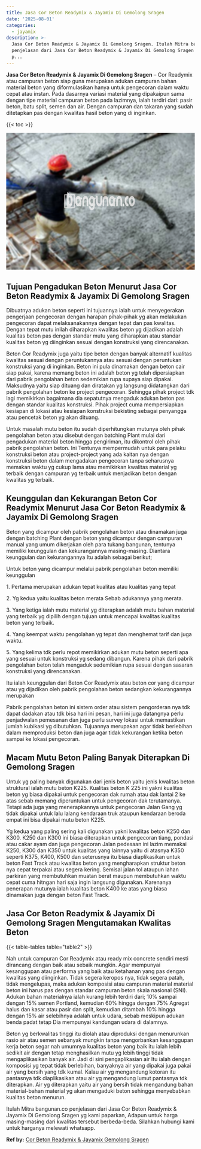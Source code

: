 ```yaml
---
title: Jasa Cor Beton Readymix & Jayamix Di Gemolong Sragen
date: '2025-08-01'
categories:
  - jayamix
description: >-
  Jasa Cor Beton Readymix & Jayamix Di Gemolong Sragen. Itulah Mitra bangunan.co
  penjelasan dari Jasa Cor Beton Readymix & Jayamix Di Gemolong Sragen yg kami
  p...
---
```


**Jasa Cor Beton Readymix & Jayamix Di Gemolong Sragen** – Cor Readymix atau campuran beton siap guna merupakan adukan campuran bahan material beton yang diformulasikan hanya untuk pengecoran dalam waktu cepat atau instan. Pada dasarnya variasi material yang dipakaipun sama dengan tipe material campuran beton pada lazimnya, ialah terdiri dari: pasir beton, batu split, semen dan air. Dengan campuran dan takaran yang sudah ditetapkan pas dengan kwalitas hasil beton yang di inginkan.

{{< toc >}}

![Jasa Cor Beton Readymix & Jayamix Di Gemolong Sragen](/images/jasa-cor-readymix-49.png)

## Tujuan Pengadukan Beton Menurut Jasa Cor Beton Readymix & Jayamix Di Gemolong Sragen

Dibuatnya adukan beton seperti ini tujuannya ialah untuk menyegerakan pengerjaan pengecoran dengan harapan pihak-pihak yg akan melakukan pengecoran dapat melaksanakannya dengan tepat dan pas kwalitas. Dengan tepat mutu inilah diharapkan kwalitas beton yg dijadikan adalah kualitas beton pas dengan standar mutu yang diharapkan atau standar kualitas beton yg diinginkan sesuai dengan konstruksi yang direncanakan.

Beton Cor Readymix juga yaitu tipe beton dengan banyak alternatif kualitas kwalitas sesuai dengan peruntukannya atau sesuai dengan peruntukan konstruksi yang di inginkan. Beton ini pula dinamakan dengan beton cair siap pakai, karena memang beton ini adalah beton yg telah dipersiapkan dari pabrik pengolahan beton sedemikian rupa supaya siap dipakai. Maksudnya yaitu siap dituang dan diratakan yg langsung didatangkan dari pabrik pengolahan beton ke project pengecoran. Sehingga pihak project tdk lagi memikirkan bagaimana dia sepatutnya mengaduk adukan beton pas dengan standar kualitas konstruksi. Pihak project cuma mempersiapkan kesiapan di lokasi atau kesiapan konstruksi bekisting sebagai penyangga atau pencetak beton yg akan dituang.

Untuk masalah mutu beton itu sudah diperhitungkan mutunya oleh pihak pengolahan beton atau disebut dengan batching Plant mulai dari pengadukan material beton hingga pengiriman, itu dikontrol oleh pihak pabrik pengolahan beton. Ini Tentunya mempermudah untuk para pelaku konstruksi beton atau project-project yang ada kaitan nya dengan konstruksi beton dalam mengadakan pengecoran tanpa seharusnya memakan waktu yg cukup lama atau memikirkan kwalitas material yg terbaik dengan campuran yg terbaik untuk menjadikan beton dengan kwalitas yg terbaik.

## Keunggulan dan Kekurangan Beton Cor Readymix Menurut Jasa Cor Beton Readymix & Jayamix Di Gemolong Sragen

Beton yang dicampur oleh pabrik pengolahan beton atau dinamakan juga dengan batching Plant dengan beton yang dicampur dengan campuran manual yang umum dikerjakan oleh para tukang bangunan, tentunya memiliki keunggulan dan kekurangannya masing-masing. Diantara keunggulan dan kekurangannya Itu adalah sebagai berikut;

Untuk beton yang dicampur melalui pabrik pengolahan beton memiliki keunggulan

1\. Pertama merupakan adukan tepat kualitas atau kualitas yang tepat

2\. Yg kedua yaitu kualitas beton merata Sebab adukannya yang merata.

3\. Yang ketiga ialah mutu material yg diterapkan adalah mutu bahan material yang terbaik yg dipilih dengan tujuan untuk mencapai kwalitas kualitas beton yang terbaik.

4\. Yang keempat waktu pengolahan yg tepat dan menghemat tarif dan juga waktu.

5\. Yang kelima tdk perlu repot memikirkan adukan mutu beton seperti apa yang sesuai untuk konstruksi yg sedang dibangun. Karena pihak dari pabrik pengolahan beton telah mengaduk sedemikian rupa sesuai dengan sasaran konstruksi yang direncanakan.

Itu ialah keunggulan dari Beton Cor Readymix atau beton cor yang dicampur atau yg dijadikan oleh pabrik pengolahan beton sedangkan kekurangannya merupakan

Pabrik pengolahan beton ini sistem order atau sistem pengorderan nya tdk dapat dadakan atau tdk bisa hari ini pesan, hari ini juga datangnya perlu penjadwalan pemesanan dan juga perlu survey lokasi untuk memastikan jumlah kubikasi yg dibutuhkan. Tujuannya merupakan agar tidak berlebihan dalam memproduksi beton dan juga agar tidak kekurangan ketika beton sampai ke lokasi pengecoran.

## Macam Mutu Beton Paling Banyak Diterapkan Di Gemolong Sragen

Untuk yg paling banyak digunakan dari jenis beton yaitu jenis kwalitas beton struktural ialah mutu beton K225. Kualitas beton K 225 ini yakni kualitas beton yg biasa dipakai untuk pengecoran dak rumah atau dak lantai 2 ke atas sebab memang diperuntukan untuk pengecoran dak terutamanya. Tetapi ada juga yang menerapkannya untuk pengecoran Jalan Gang yg tidak dipakai untuk lalu lalang kendaraan truk ataupun kendaraan beroda empat ini bisa dipakai mutu beton K225.

Yg kedua yang paling sering kali digunakan yakni kwalitas beton K250 dan K300. K250 dan K300 ini biasa diterapkan untuk pengecoran tiang, pondasi atau cakar ayam dan juga pengecoran Jalan pedesaan ini lazim memakai K250, K300 dan K350 untuk kualitas yang lainnya yaitu di atasnya K350 seperti K375, K400, K500 dan seterusnya itu biasa diaplikasikan untuk beton Fast Track atau kwalitas beton yang mengharapkan struktur beton nya cepat terpakai atau segera kering. Semisal jalan tol ataupun lahan parkiran yang membutuhkan muatan berat maupun membutuhkan waktu cepat cuma hitngan hari saja ingin langsung digunakan. Karenanya penerapan mutunya ialah kualitas beton K400 ke atas yang biasa dinamakan juga dengan beton Fast Track.

## Jasa Cor Beton Readymix & Jayamix Di Gemolong Sragen Mengutamakan Kwalitas Beton

{{< table-tables table="table2" >}}

Nah untuk campuran Cor Readymix atau ready mix concrete sendiri mesti dirancang dengan baik atau sebaik mungkin. Agar mempunyai kesanggupan atau performa yang baik atau ketahanan yang pas dengan kwalitas yang diinginkan. Tidak segera keropos nya, tidak segera patah, tidak mengelupas, maka adukan komposisi atau campuran material material beton ini harus pas dengan standar campuran beton skala nasional (SNI). Adukan bahan materialnya ialah kurang lebih terdiri dari; 10% sampai dengan 15% semen Portland, kemudian 60% hingga dengan 75% Agregat halus dan kasar atau pasir dan split, kemudian ditambah 10% hingga dengan 15% air selebihnya adalah untuk udara, sebab meskipun adukan benda padat tetap Dia mempunyai kandungan udara di dalamnya.

Beton yg berkwalitas tinggi itu diolah atau diproduksi dengan menurunkan rasio air atau semen sebanyak mungkin tanpa mengorbankan kesanggupan kerja beton segar nah umumnya kualitas beton yang baik itu ialah lebih sedikit air dengan tetap menghasilkan mutu yg lebih tinggi tidak mengaplikasikan banyak air. Jadi di sini pengaplikasian air Itu ialah dengan komposisi yg tepat tidak berlebihan, banyaknya air yang dipakai juga pakai air yang bersih yang tdk kumal. Kalau air yg mengandung kotoran itu pantasnya tdk diaplikasikan atau air yg mengandung lumut pantasnya tdk diterapkan. Air yg diterapkan yaitu air yang bersih tidak mengandung bahan material-bahan material yg akan mengaduki beton sehingga menyebabkan kualitas beton menurun.

Itulah Mitra bangunan.co penjelasan dari Jasa Cor Beton Readymix & Jayamix Di Gemolong Sragen yg kami paparkan, Adapun untuk harga masing-masing dari kwalitas tersebut berbeda-beda. Silahkan hubungi kami untuk harganya melewati whatsapp.

**Ref by:** [Cor Beton Readymix & Jayamix Gemolong Sragen](https://id.wikipedia.org/wiki/Cor)
